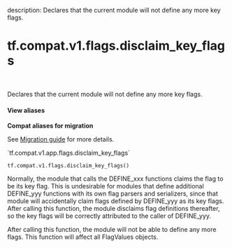 description: Declares that the current module will not define any more key flags.

<div itemscope itemtype="http://developers.google.com/ReferenceObject">
<meta itemprop="name" content="tf.compat.v1.flags.disclaim_key_flags" />
<meta itemprop="path" content="Stable" />
</div>

# tf.compat.v1.flags.disclaim_key_flags

<!-- Insert buttons and diff -->

<table class="tfo-notebook-buttons tfo-api nocontent" align="left">

</table>



Declares that the current module will not define any more key flags.

<section class="expandable">
  <h4 class="showalways">View aliases</h4>
  <p>
<b>Compat aliases for migration</b>
<p>See
<a href="https://www.tensorflow.org/guide/migrate">Migration guide</a> for
more details.</p>
<p>`tf.compat.v1.app.flags.disclaim_key_flags`</p>
</p>
</section>

<pre class="devsite-click-to-copy prettyprint lang-py tfo-signature-link">
<code>tf.compat.v1.flags.disclaim_key_flags()
</code></pre>



<!-- Placeholder for "Used in" -->

Normally, the module that calls the DEFINE_xxx functions claims the
flag to be its key flag.  This is undesirable for modules that
define additional DEFINE_yyy functions with its own flag parsers and
serializers, since that module will accidentally claim flags defined
by DEFINE_yyy as its key flags.  After calling this function, the
module disclaims flag definitions thereafter, so the key flags will
be correctly attributed to the caller of DEFINE_yyy.

After calling this function, the module will not be able to define
any more flags.  This function will affect all FlagValues objects.